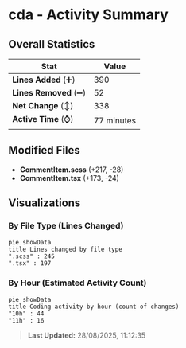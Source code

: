 # cda - Activity Summary 

## Overall Statistics

| Stat                   | Value                                                             |
| ---------------------- | ----------------------------------------------------------------- |
| **Lines Added** (➕)   | 390                                          |
| **Lines Removed** (➖) | 52                                        |
| **Net Change** (↕)    | 338                |
| **Active Time** (⌚)   | 77 minutes |


## Modified Files
- **CommentItem.scss** (+217, -28)
- **CommentItem.tsx** (+173, -24)

## Visualizations

### By File Type (Lines Changed)

```mermaid
pie showData
title Lines changed by file type
".scss" : 245
".tsx" : 197
```

### By Hour (Estimated Activity Count)

```mermaid
pie showData
title Coding activity by hour (count of changes)
"10h" : 44
"11h" : 16
```


> **Last Updated:** 28/08/2025, 11:12:35